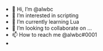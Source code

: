 - 👋 Hi, I’m @alwbc
- 👀 I’m interested in scripting
- 🌱 I’m currently learning Lua
- 💞️ I’m looking to collaborate on ...
- 📫 How to reach me @alwbc#0001
-

<!---
alwbc/alwbc is a ✨ special ✨ repository because its `README.md` (this file) appears on your GitHub profile.
You can click the Preview link to take a look at your changes.
--->
